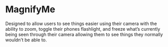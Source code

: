 # MagnifyMe
Designed to allow users to see things easier using their camera with the ability to zoom, toggle their phones flashlight, and freeze what’s currently being seen through their camera allowing them to see things they normally wouldn’t be able to.
